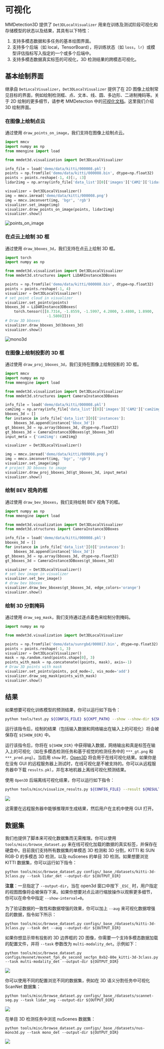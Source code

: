 # 可视化

MMDetection3D 提供了 `Det3DLocalVisualizer` 用来在训练及测试阶段可视化和存储模型的状态以及结果，其具有以下特性：

1. 支持多模态数据和多任务的基本绘图界面。
2. 支持多个后端（如 local，TensorBoard），将训练状态（如 `loss`，`lr`）或模型评估指标写入指定的一个或多个后端中。
3. 支持多模态数据真实标签的可视化，3D 检测结果的跨模态可视化。

## 基本绘制界面

继承自 `DetLocalVisualizer`，`Det3DLocalVisualizer` 提供了在 2D 图像上绘制常见目标的界面，例如绘制检测框、点、文本、线、圆、多边形、二进制掩码等。关于 2D 绘制的更多细节，请参考 MMDetection 中的[可视化文档](https://mmengine.readthedocs.io/zh_CN/latest/advanced_tutorials/visualization.html)。这里我们介绍 3D 绘制界面。

### 在图像上绘制点云

通过使用 `draw_points_on_image`，我们支持在图像上绘制点云。

```python
import mmcv
import numpy as np
from mmengine import load

from mmdet3d.visualization import Det3DLocalVisualizer

info_file = load('demo/data/kitti/000008.pkl')
points = np.fromfile('demo/data/kitti/000008.bin', dtype=np.float32)
points = points.reshape(-1, 4)[:, :3]
lidar2img = np.array(info_file['data_list'][0]['images']['CAM2']['lidar2img'], dtype=np.float32)

visualizer = Det3DLocalVisualizer()
img = mmcv.imread('demo/data/kitti/000008.png')
img = mmcv.imconvert(img, 'bgr', 'rgb')
visualizer.set_image(img)
visualizer.draw_points_on_image(points, lidar2img)
visualizer.show()
```

![points_on_image](../../../resources/points_on_image.png)

### 在点云上绘制 3D 框

通过使用 `draw_bboxes_3d`，我们支持在点云上绘制 3D 框。

```python
import torch
import numpy as np

from mmdet3d.visualization import Det3DLocalVisualizer
from mmdet3d.structures import LiDARInstance3DBoxes

points = np.fromfile('demo/data/kitti/000008.bin', dtype=np.float32)
points = points.reshape(-1, 4)
visualizer = Det3DLocalVisualizer()
# set point cloud in visualizer
visualizer.set_points(points)
bboxes_3d = LiDARInstance3DBoxes(
    torch.tensor([[8.7314, -1.8559, -1.5997, 4.2000, 3.4800, 1.8900,
                   -1.5808]]))
# Draw 3D bboxes
visualizer.draw_bboxes_3d(bboxes_3d)
visualizer.show()
```

![mono3d](../../../resources/pcd.png)

### 在图像上绘制投影的 3D 框

通过使用 `draw_proj_bboxes_3d`，我们支持在图像上绘制投影的 3D 框。

```python
import mmcv
import numpy as np
from mmengine import load

from mmdet3d.visualization import Det3DLocalVisualizer
from mmdet3d.structures import CameraInstance3DBoxes

info_file = load('demo/data/kitti/000008.pkl')
cam2img = np.array(info_file['data_list'][0]['images']['CAM2']['cam2img'], dtype=np.float32)
bboxes_3d = []
for instance in info_file['data_list'][0]['instances']:
    bboxes_3d.append(instance['bbox_3d'])
gt_bboxes_3d = np.array(bboxes_3d, dtype=np.float32)
gt_bboxes_3d = CameraInstance3DBoxes(gt_bboxes_3d)
input_meta = {'cam2img': cam2img}

visualizer = Det3DLocalVisualizer()

img = mmcv.imread('demo/data/kitti/000008.png')
img = mmcv.imconvert(img, 'bgr', 'rgb')
visualizer.set_image(img)
# project 3D bboxes to image
visualizer.draw_proj_bboxes_3d(gt_bboxes_3d, input_meta)
visualizer.show()
```

### 绘制 BEV 视角的框

通过使用 `draw_bev_bboxes`，我们支持绘制 BEV 视角下的框。

```python
import numpy as np
from mmengine import load

from mmdet3d.visualization import Det3DLocalVisualizer
from mmdet3d.structures import CameraInstance3DBoxes

info_file = load('demo/data/kitti/000008.pkl')
bboxes_3d = []
for instance in info_file['data_list'][0]['instances']:
    bboxes_3d.append(instance['bbox_3d'])
gt_bboxes_3d = np.array(bboxes_3d, dtype=np.float32)
gt_bboxes_3d = CameraInstance3DBoxes(gt_bboxes_3d)

visualizer = Det3DLocalVisualizer()
# set bev image in visualizer
visualizer.set_bev_image()
# draw bev bboxes
visualizer.draw_bev_bboxes(gt_bboxes_3d, edge_colors='orange')
visualizer.show()
```

### 绘制 3D 分割掩码

通过使用 `draw_seg_mask`，我们支持通过逐点着色来绘制分割掩码。

```python
import numpy as np

from mmdet3d.visualization import Det3DLocalVisualizer

points = np.fromfile('demo/data/sunrgbd/000017.bin', dtype=np.float32)
points = points.reshape(-1, 3)
visualizer = Det3DLocalVisualizer()
mask = np.random.rand(points.shape[0], 3)
points_with_mask = np.concatenate((points, mask), axis=-1)
# Draw 3D points with mask
visualizer.set_points(points, pcd_mode=2, vis_mode='add')
visualizer.draw_seg_mask(points_with_mask)
visualizer.show()
```

## 结果

如果想要可视化训练模型的预测结果，你可以运行如下指令：

```bash
python tools/test.py ${CONFIG_FILE} ${CKPT_PATH} --show --show-dir ${SHOW_DIR}
```

运行该指令后，绘制的结果（包括输入数据和网络输出在输入上的可视化）将会被保存在 `${SHOW_DIR}` 中。

运行该指令后，你将在 `${SHOW_DIR}` 中获得输入数据，网络输出和真是标签在输入上的可视化（如在多模态检测任务和基于视觉的检测任务中的 `***_gt.png` 和 `***_pred.png`）。当启用 `show` 时，[Open3D](http://www.open3d.org/) 将会用于在线可视化结果。如果你是在没有 GUI 的远程服务器上测试时，在线可视化是不被支持的。你可以从远程服务器中下载 `results.pkl`，并在本地机器上离线可视化预测结果。

使用 `Open3D` 后端离线可视化结果，你可以运行如下指令：

```bash
python tools/misc/visualize_results.py ${CONFIG_FILE} --result ${RESULTS_PATH} --show-dir ${SHOW_DIR}
```

![](../../../resources/open3d_visual.gif)

这需要在远程服务器中能够推理并生成结果，然后用户在主机中使用 GUI 打开。

## 数据集

我们也提供了脚本来可视化数据集而无需推理。你可以使用 `tools/misc/browse_dataset.py` 来在线可视化加载的数据的真实标签，并保存在硬盘中。目前我们支持所有数据集的单模态 3D 检测和 3D 分割，KITTI 和 SUN RGB-D 的多模态 3D 检测，以及 nuScenes 的单目 3D 检测。如果想要浏览 KITTI 数据集，你可以运行如下指令：

```shell
python tools/misc/browse_dataset.py configs/_base_/datasets/kitti-3d-3class.py --task lidar_det --output-dir ${OUTPUT_DIR}
```

**注意**：一旦指定了 `--output-dir`，当在 open3d 窗口中按下 `_ESC_` 时，用户指定的视图图像将会被保存下来。如果你想要对点云进行缩放操作以观察更多细节， 你可以在命令中指定 `--show-interval=0`。

为了验证数据的一致性和数据增强的效果，你可以加上 `--aug` 来可视化数据增强后的数据，指令如下所示：

```shell
python tools/misc/browse_dataset.py configs/_base_/datasets/kitti-3d-3class.py --task det --aug --output-dir ${OUTPUT_DIR}
```

如果你想显示带有投影的 3D 边界框的 2D 图像，你需要一个支持多模态数据加载的配置文件，并将 `--task` 参数改为 `multi-modality_det`。示例如下：

```shell
python tools/misc/browse_dataset.py configs/mvxnet/mvxnet_fpn_dv_second_secfpn_8xb2-80e_kitti-3d-3class.py --task multi-modality_det --output-dir ${OUTPUT_DIR}
```

![](../../../resources/browse_dataset_multi_modality.png)

你可以使用不同的配置浏览不同的数据集，例如在 3D 语义分割任务中可视化 ScanNet 数据集：

```shell
python tools/misc/browse_dataset.py configs/_base_/datasets/scannet-seg.py --task lidar_seg --output-dir ${OUTPUT_DIR}
```

![](../../../resources/browse_dataset_seg.png)

在单目 3D 检测任务中浏览 nuScenes 数据集：

```shell
python tools/misc/browse_dataset.py configs/_base_/datasets/nus-mono3d.py --task mono_det --output-dir ${OUTPUT_DIR}
```

![](../../../resources/browse_dataset_mono.png)
